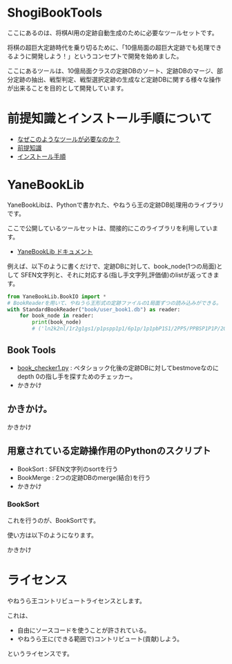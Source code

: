 # ShogiBookTools

ここにあるのは、将棋AI用の定跡自動生成のために必要なツールセットです。

将棋の超巨大定跡時代を乗り切るために、「10億局面の超巨大定跡でも処理できるように開発しよう！」というコンセプトで開発を始めました。

ここにあるツールは、10億局面クラスの定跡DBのソート、定跡DBのマージ、部分定跡の抽出、戦型判定、戦型選択定跡の生成など定跡DBに関する様々な操作が出来ることを目的として開発しています。

# 前提知識とインストール手順について

- [なぜこのようなツールが必要なのか？](doc/ShogiBookToolsの必要性.md)
- [前提知識](doc/前提知識.md)
- [インストール手順](doc/インストール手順.md)

# YaneBookLib

YaneBookLibは、Pythonで書かれた、やねうら王の定跡DB処理用のライブラリです。

ここで公開しているツールセットは、間接的にこのライブラリを利用しています。

- [YaneBookLib ドキュメント](doc/YaneBookLib_document.md)

例えば、以下のように書くだけで、定跡DBに対して、book_node(1つの局面)として SFEN文字列と、それに対応する(指し手文字列,評価値)のlistが返ってきます。

```Python
from YaneBookLib.BookIO import *
# BookReaderを用いて、やねうら王形式の定跡ファイルの1局面ずつの読み込みができる。
with StandardBookReader("book/user_book1.db") as reader:
    for book_node in reader:
        print(book_node)
        # ('ln2k2nl/1r2g1gs1/p1pspp1p1/6p1p/1p1pbP1S1/2PP5/PPBSP1P1P/2G4R1/LN2KG1NL w P', [('2a3c', 37), ('8e8f', -4)]) みたいなのが表示される。
```

## Book Tools

- [book_checker1.py](sample-script/book_checker1.py) : ペタショック化後の定跡DBに対してbestmoveなのにdepth 0の指し手を探すためのチェッカー。
- かきかけ

## かきかけ。

かきかけ

## 用意されている定跡操作用のPythonのスクリプト

- BookSort : SFEN文字列のsortを行う
- BookMerge : 2つの定跡DBのmerge(結合)を行う
- かきかけ

### BookSort

これを行うのが、BookSortです。

使い方は以下のようになります。

かきかけ

# ライセンス

やねうら王コントリビュートライセンスとします。

これは、
- 自由にソースコードを使うことが許されている。
- やねうら王に(できる範囲で)コントリビュート(貢献)しよう。

というライセンスです。
